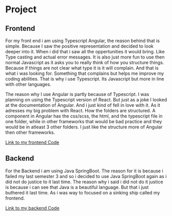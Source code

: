 # Project

## Frontend

For my front end i am using Typescript Angular, the reason behind that is simple. Because I saw the positive representation and decided to look deeper into it. 
When i did that i saw all the oppertunities it would bring. Like Type casting and actual error messages. 
It is also just more fun to use then normal Javascript as it asks you to really think of how you structure things. Because if things are not clear what type it is it will complain.
And that is what i was looking for. Something that complains but helps me improve my coding abilities. 
That is why i use Typescript. Its Javascript but more in line with other languages.

The reason why I use Angular is partly because of Typescript. I was planning on using the Typescript version of React. 
But just as a joke I looked at the documentation of Angular. And i just kind of fell in love with it. As it adresses my big problem with React. 
How the folders are structured. A component in Angular has the css/scss, the html, and the typescript file in one folder, while in other frameworks that would be bad practice and they would be in atleast 3 other folders.
I just like the structure more of Angular then other frameworks.

[Link to my frontend Code](https://github.com/ThomasPouw/TrickingEnigma-Frontend)

## Backend 

For the Backend i am using Java SpringBoot. The reason for it is because i failed my last semester 3 and so i decided to use Java SpringBoot again as i did not do justice to it last time. 
The reason why i said i did not do it justice is because i can see that Java is a beautiful language. But that i just buthered it last time. 
As i was way to focused on a sinking ship called my frontend.

[Link to my backend Code](https://github.com/ThomasPouw/TricklingEnigma-Backend)
